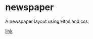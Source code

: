 # newspaper
A newspaper layout using Html and css

[link](https://mayu-newspaper-b339c4.netlify.app/)
